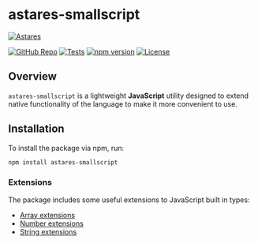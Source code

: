 # astares-smallscript

[![Astares](https://img.shields.io/badge/astares.com-08305C?style=flat&logo=data:image/svg%2bxml;base64,PHN2ZyB4bWxucz0iaHR0cDovL3d3dy53My5vcmcvMjAwMC9zdmciIGhlaWdodD0iNDQwIiB3aWR0aD0iNTAwIj48cG9seWdvbiBwb2ludHM9IjI1MCwwIDUwMCw0NDAgMCw0NDAiIHN0eWxlPSJmaWxsOndoaXRlIj48L3BvbHlnb24+PHBvbHlnb24gcG9pbnRzPSI1NSw0MjcgMjUwLDM1NSA0NDUsNDI3IiBzdHlsZT0iZmlsbDojMEE2MjlFIj48L3BvbHlnb24+PHBvbHlnb24gcG9pbnRzPSIyNSwgNDI1IDI0MywgMzUgMjQzLDM0MCIgc3R5bGU9ImZpbGw6Izg1QjVENCI+PC9wb2x5Z29uPjxwb2x5Z29uIHBvaW50cz0iNDc1LCA0MjUgMjU3LCAzNSAyNTcsMzQwIiBzdHlsZT0iZmlsbDojNTQ5NEJGIj48L3BvbHlnb24+PC9zdmc+)](https://www.astares.com)

[![GitHub Repo](https://img.shields.io/badge/GitHub-Repository-blue?logo=github)](https://github.com/astares/astares-smallscript)
[![Tests](https://github.com/astares/astares-smallscript/actions/workflows/test.yml/badge.svg)](https://github.com/astares/astares-smallscript/actions/workflows/test.yml)
[![npm version](https://img.shields.io/npm/v/astares-smallscript)](https://www.npmjs.com/package/astares-smallscript)
[![License](https://img.shields.io/npm/l/astares-smallscript)](https://github.com/astares/astares-smallscript/blob/main/LICENSE)

## Overview

`astares-smallscript` is a lightweight **JavaScript** utility designed to extend native functionality of the language to make it more convenient to use.

## Installation

To install the package via npm, run:

```sh
npm install astares-smallscript
```

### Extensions

The package includes some useful extensions to JavaScript built in types:

- [Array extensions](doc/extensions/array.md)
- [Number extensions](doc/extensions/number.md)
- [String extensions](doc/extensions/string.md)


